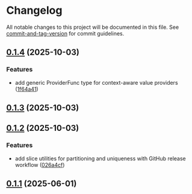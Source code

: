 # Changelog

All notable changes to this project will be documented in this file. See [commit-and-tag-version](https://github.com/absolute-version/commit-and-tag-version) for commit guidelines.

## [0.1.4](https://github.com/theater-improrama/go-utils/compare/v0.1.3...v0.1.4) (2025-10-03)


### Features

* add generic ProviderFunc type for context-aware value providers ([1f64a41](https://github.com/theater-improrama/go-utils/commit/1f64a41a83678e1bb9fb6e1c3d6fb95ad3969f21))

## [0.1.3](https://github.com/theater-improrama/go-utils/compare/v0.1.2...v0.1.3) (2025-10-03)

## [0.1.2](https://github.com/theater-improrama/go-utils/compare/v0.1.1...v0.1.2) (2025-10-03)


### Features

* add slice utilities for partitioning and uniqueness with GitHub release workflow ([026a4cf](https://github.com/theater-improrama/go-utils/commit/026a4cf24a8dc13e9d6c78bd376bf24ba7bf1795))

## [0.1.1](https://github.com/theater-improrama/go-utils/compare/v0.1.0...v0.1.1) (2025-06-01)
